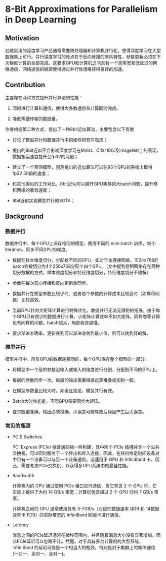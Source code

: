 # 8-Bit Approximations for Parallelism in Deep Learning

## Motivation

创建实用的深度学习产品通常需要跨处理器和计算机并行化，使得深度学习在大型数据集上可行。并行深度学习的难点在于反向传播的序列特性，参数更新必须在下次梯度计算前全部完成。这要求GPU和计算机之间具有一个高带宽和低延迟的网络通信，网络通信的瓶颈使得通过并行性很难获得良好的加速。

## Contribution

主要存在两种方式提升并行算法的性能：

1. 同时进行计算和通信，使得大多数通信和计算同时完成。

2. 降低需要传输的数据量。

作者根据第二种方式，提出了一种8bit近似算法，主要包含以下贡献

* 讨论了模型并行和数据并行中的硬件和软件瓶颈；

* 提出的8bit近似不会影响深度学习在Mnist、Cifar10以及ImageNet上的表现，数据搬运速度提升至fp32的两倍；

* 建立了一个预测模型，预测提出的近似算法可以在96个GPU的系统上取得fp32 50倍的速度；

* 和其他类似的工作对比，8bit近似可以避开GPU集群的大batch问题，提升卷积网络的收敛速度；

* 8bit近似实现模型并行的SOTA；

## Background

### 数据并行

数据并行中，每个GPU上保存相同的模型，使用不同的 mini-batch 训练。每个iteration，同步不同GPU的梯度。

* 数据在样本维度切分，分配给不同的GPU，如对于全连接网络，1024x768的batch会被切分为4个256x768分配个四个GPU。（文中提到卷积网络存在两种切分数据的方式，样本维度切分和特征维度切分，特征维度切分不理解）

* 参数在每次前向传播和反向更新后同步。

* 数据并行在模型参数比较少时，或者每个参数的计算成本比较高时（如卷积网络）比较高效。

* 当前GPU针对大矩阵计算进行特殊优化。数据并行无法无限制的拓展，由于每个GPU只有很少的数据进行计算，小矩阵计算效率不如大矩阵。同样卷积计算也有同样的问题。batch越大，局部收敛越慢。

* 要求渐进准确率，更新序列可以渐进收敛到最小值，则可以找到好的解。

### 模型并行

模型并行中，所有GPU的数据是相同的，每个GPU保存整个模型的一部分。

* 将模型中一个层的参数沿输入或输入的维度进行分割，分配到不同的GPU上。

* 每层的参数同步一次。每层的输出需要根据运算堆叠或加到一起。

* 在模型参数量比较大时，如全连接层，模型并行有效。

* Batch大时性能差，不同GPU需要同步大矩阵。

* 要求数值准确，输出必须准确，小误差可能导致后续层产生巨大误差。

### 常见的瓶颈

* PCIE Switches

  PCI Express (PCIe) 像普通网络一样构建，其中两个 PCIe 插槽共享一个公共交换机，可以同时服务于一个传出和传入连接。因此，在任何给定时间设备对中只有一个设备可以与另一个设备通信。这适用于 GPU 和 InfiniBand 卡。因此，需要考虑PCIe交换机，以获得多GPU系统中的最佳性能。

* Bandwidth

  计算机内的 GPU 通过使用 PCIe 接口进行通信，当它包含 2 个 GPU 时，它实际上提供了大约 14 GB/s 带宽；计算机包含超过 2 个 GPU 时约 7 GB/s 带宽。

  计算机之间的 GPU 通常使用具有 3-7GB/s（对应四数据速率 QDR 和 14数据速率卡 FDR）的实际带宽的 InfiniBand 网络卡进行通信。

* Latency

  消息之间的PCIe延迟通常在微秒范围内，并且随着消息大小没有显著增加。因此PCIe延迟可以忽略不计。然而，对于具有多台计算机的大型系统，InfiniBand 的延迟可能是一个相当大的瓶颈，特别是对于集群上的集体通信(一对一、全对一、全对一)。